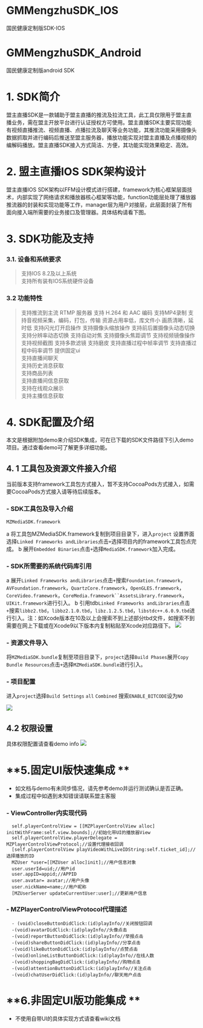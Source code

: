 # GMMengzhuSDK_IOS
国民健康定制版SDK-IOS
# GMMengzhuSDK_Android
国民健康定制版android SDK
# 1. SDK简介
盟主直播SDK是一款辅助于盟主直播的推流及拉流工具，此工具仅限用于盟主直播业务，需在盟主开放平台进行认证授权方可使用。盟主直播SDK主要实现功能有视频直播推流、视频直播、点播拉流及聊天等业务功能，其推流功能采用摄像头数据抓取并进行编码后推送至盟主服务器，播放功能实现对盟主直播及点播视频的编解码播放。盟主直播SDK接入方式简洁、方便，其功能实现效果稳定、高效。
# 2. 盟主直播IOS SDK架构设计
盟主直播IOS SDK架构以FFM设计模式进行搭建，framework为核心框架层面技术，内部实现了网络请求和播放器核心框架等功能，function功能层处理了播放器推流器的封装和实现功能等工作，manager层为用户对接层，此层面封装了所有面向接入端所需要的业务接口及管理器。具体结构请看下图。
# 3. SDK功能及支持
###  3.1.  设备和系统要求
> 支持IOS 8.2及以上系统  
支持所有装有IOS系统硬件设备  
###  3.2 功能特性
> 支持推流到主流 RTMP 服务器
支持 H.264 和 AAC 编码
支持MP4录制
支持音视频采集，编码，打包，传输
资源占用率低，库文件小
画质清晰，延时低
支持闪光灯开启操作
支持摄像头缩放操作
支持前后置摄像头动态切换
支持分辨率动态切换
支持自动对焦
支持摄像头焦距调节
支持视频镜像操作
支持视频截图
支持多款滤镜
支持磨皮
支持直播过程中帧率调节
支持直播过程中码率调节
提供固定ui  
支持直播间聊天  
支持历史消息获取  
支持商品列表  
支持直播间信息获取  
支持在线观众展示  
支持主播信息获取  

# **4. SDK配置及介绍**
本文是根据附加demo来介绍SDK集成，可在已下载的SDK文件路径下引入demo项目。通过查看demo可了解更多详细功能。
## **4. 1 工具包及资源文件接入介绍**
当前版本支持framework工具包方式接入，暂不支持CocoaPods方式接入，如需要CocoaPods方式接入请等待后续版本。
### **- SDK工具包及导入介绍**
    MZMediaSDK.framework
a 将工具包MZMediaSDK.framework复制到项目目录下，进入`project` 设置界面选择`Linked Frameworks andLibraries`点击`+`选择项目内的framework工具包点完成。
b 展开`Embedded Binaries`点击`+`选择`MediaSDK.framework`加入完成。
### **- SDK所需要的系统代码库引用**
a 展开`Linked Frameworks andLibraries`点击`+`搜索`Foundation.framework`，`AVFoundation.framework`，`QuartzCore.framework`，`OpenGLES.framework`，`CoreVideo.framework`，`CoreMedia.framework``AssetsLibrary.framework`，`UIKit.framework`进行引入。
b 引用tdb`Linked Frameworks andLibraries`点击`+`搜索`libbz2.tbd`，`libbz2.1.0.tbd`，`libz.1.2.5.tbd`，`libstdc++.6.0.9.tbd`进行引入。注：如Xcode版本在10及以上会搜索不到上述部分tbd文件，如搜索不到需要在网上下载或在Xcode9以下版本内复制粘贴至Xcode对应路径下。
![](https://wmz.zmengzhu.com/uploads/201811/5bdd1d9d6bce7_5bdd1d9d.png)
### **- 资源文件导入**
将`MZMediaSDK.bundle`复制至项目目录下，`project`选择`Build Phases`展开`Copy Bundle Resources`点击`+`选择`MZMediaSDK.bundle`进行引入。
### - 项目配置
进入`project`选择`Build Settings` `all` `Combined` 搜索`ENABLE_BITCODE`设为`NO`

![](https://wmz.zmengzhu.com/uploads/201811/5bdd1d33a59a9_5bdd1d33.png)
## **4.2 权限设置**
具体权限配置请查看demo info
![](https://wmz.zmengzhu.com/uploads/201811/5bdd3e32a1c7b_5bdd3e32.png)

# **5.固定UI版快速集成 **
- 如文档与demo有未同步情况，请先参考demo并运行测试确认是否正确。
- 集成过程中如遇到未知错误请联系盟主客服
### **- ViewController内实现代码**
      self.playerControlView = [[MZPlayerControlView alloc] initWithFrame:self.view.bounds];//初始化带UI的播放器View
      self.playerControlView.playerDelegate = MZPlayerControlViewProtocol;//设置代理接收回调
      [self.playerControlView playVideoWithLiveIDString:self.ticket_id];//选择播放的ID
      MZUser *user=[[MZUser alloc]init];//用户信息对象
      user.userId=uid;//用户id
      user.appID=appid;//APPID
      user.avatar= avatar;//用户头像
      user.nickName=name;//用户昵称
      [MZUserServer updateCurrentUser:user];//更新用户信息
  ### **- MZPlayerControlViewProtocol代理描述**
      - (void)closeButtonDidClick:(id)playInfo//关闭按钮回调
      -(void)avatarDidClick:(id)playInfo//头像点击
      -(void)reportButtonDidClick:(id)playInfo//举报点击
      -(void)shareButtonDidClick:(id)playInfo//分享点击
      -(void)likeButtonDidClick:(id)playInfo//点赞点击
      -(void)onlineListButtonDidClick:(id)playInfo//在线人数
      -(void)shoppingBagDidClick:(id)playInfo//购物点击
      -(void)attentionButtonDidClick:(id)playInfo//关注点击
      -(void)chatUserDidClick:(id)playInfo//聊天用户点击
# **6.非固定UI版功能集成 **
- 不使用自带UI的具体实现方式请查看wiki文档
